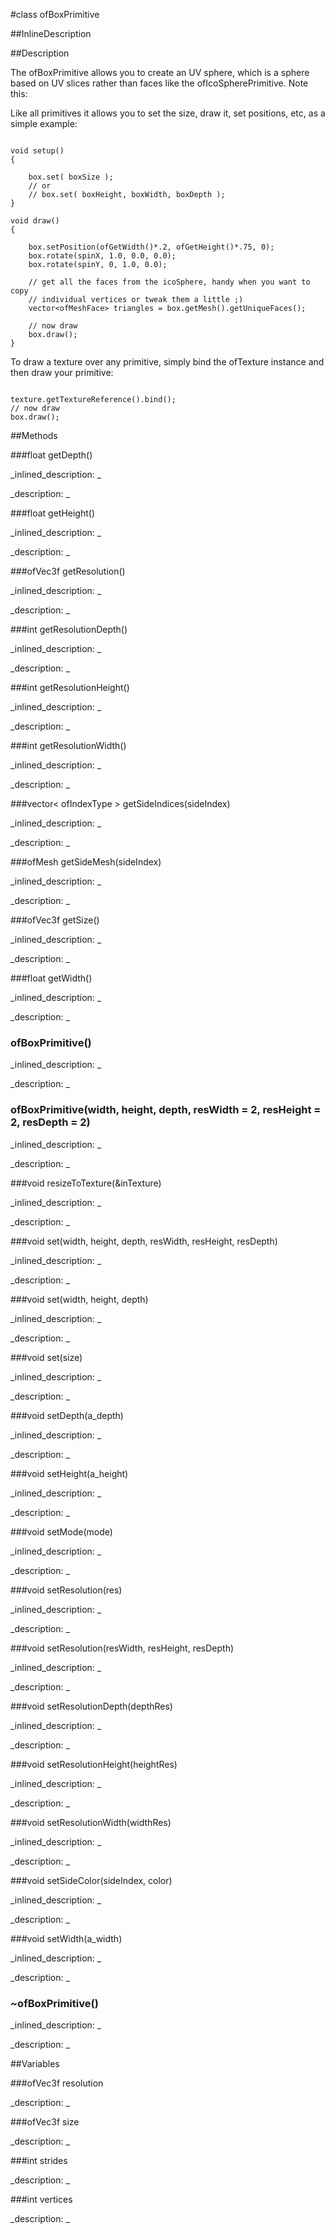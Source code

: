 #class ofBoxPrimitive


<!--
_visible: True_
_advanced: False_
_istemplated: False_
-->

##InlineDescription






##Description

The ofBoxPrimitive allows you to create an UV sphere, which is a sphere based on UV slices rather than faces like the ofIcoSpherePrimitive. Note this:

Like all primitives it allows you to set the size, draw it, set positions, etc, as a simple example:

~~~~{.cpp}

void setup()
{

	box.set( boxSize );
	// or
	// box.set( boxHeight, boxWidth, boxDepth );
}

void draw()
{

	box.setPosition(ofGetWidth()*.2, ofGetHeight()*.75, 0);
	box.rotate(spinX, 1.0, 0.0, 0.0);
	box.rotate(spinY, 0, 1.0, 0.0);

	// get all the faces from the icoSphere, handy when you want to copy
	// individual vertices or tweak them a little ;)
	vector<ofMeshFace> triangles = box.getMesh().getUniqueFaces();

	// now draw
	box.draw();
}
~~~~

To draw a texture over any primitive, simply bind the ofTexture instance and then draw your primitive:

~~~~{.cpp}

texture.getTextureReference().bind();
// now draw
box.draw();

~~~~





##Methods



###float getDepth()

<!--
_syntax: getDepth()_
_name: getDepth_
_returns: float_
_returns_description: _
_parameters: _
_access: public_
_version_started: 0073_
_version_deprecated: _
_summary: _
_constant: False_
_static: False_
_visible: True_
_advanced: False_
-->

_inlined_description: _








_description: _








<!----------------------------------------------------------------------------->

###float getHeight()

<!--
_syntax: getHeight()_
_name: getHeight_
_returns: float_
_returns_description: _
_parameters: _
_access: public_
_version_started: 0073_
_version_deprecated: _
_summary: _
_constant: False_
_static: False_
_visible: True_
_advanced: False_
-->

_inlined_description: _








_description: _








<!----------------------------------------------------------------------------->

###ofVec3f getResolution()

<!--
_syntax: getResolution()_
_name: getResolution_
_returns: ofVec3f_
_returns_description: _
_parameters: _
_access: public_
_version_started: 0073_
_version_deprecated: _
_summary: _
_constant: False_
_static: False_
_visible: True_
_advanced: False_
-->

_inlined_description: _








_description: _








<!----------------------------------------------------------------------------->

###int getResolutionDepth()

<!--
_syntax: getResolutionDepth()_
_name: getResolutionDepth_
_returns: int_
_returns_description: _
_parameters: _
_access: public_
_version_started: 0073_
_version_deprecated: _
_summary: _
_constant: False_
_static: False_
_visible: True_
_advanced: False_
-->

_inlined_description: _








_description: _








<!----------------------------------------------------------------------------->

###int getResolutionHeight()

<!--
_syntax: getResolutionHeight()_
_name: getResolutionHeight_
_returns: int_
_returns_description: _
_parameters: _
_access: public_
_version_started: 0073_
_version_deprecated: _
_summary: _
_constant: False_
_static: False_
_visible: True_
_advanced: False_
-->

_inlined_description: _








_description: _








<!----------------------------------------------------------------------------->

###int getResolutionWidth()

<!--
_syntax: getResolutionWidth()_
_name: getResolutionWidth_
_returns: int_
_returns_description: _
_parameters: _
_access: public_
_version_started: 0073_
_version_deprecated: _
_summary: _
_constant: False_
_static: False_
_visible: True_
_advanced: False_
-->

_inlined_description: _








_description: _








<!----------------------------------------------------------------------------->

###vector< ofIndexType > getSideIndices(sideIndex)

<!--
_syntax: getSideIndices(sideIndex)_
_name: getSideIndices_
_returns: vector< ofIndexType >_
_returns_description: _
_parameters: int sideIndex_
_access: public_
_version_started: 0073_
_version_deprecated: _
_summary: _
_constant: False_
_static: False_
_visible: True_
_advanced: False_
-->

_inlined_description: _








_description: _








<!----------------------------------------------------------------------------->

###ofMesh getSideMesh(sideIndex)

<!--
_syntax: getSideMesh(sideIndex)_
_name: getSideMesh_
_returns: ofMesh_
_returns_description: _
_parameters: int sideIndex_
_access: public_
_version_started: 0073_
_version_deprecated: _
_summary: _
_constant: False_
_static: False_
_visible: True_
_advanced: False_
-->

_inlined_description: _








_description: _








<!----------------------------------------------------------------------------->

###ofVec3f getSize()

<!--
_syntax: getSize()_
_name: getSize_
_returns: ofVec3f_
_returns_description: _
_parameters: _
_access: public_
_version_started: 0073_
_version_deprecated: _
_summary: _
_constant: False_
_static: False_
_visible: True_
_advanced: False_
-->

_inlined_description: _








_description: _








<!----------------------------------------------------------------------------->

###float getWidth()

<!--
_syntax: getWidth()_
_name: getWidth_
_returns: float_
_returns_description: _
_parameters: _
_access: public_
_version_started: 0073_
_version_deprecated: _
_summary: _
_constant: False_
_static: False_
_visible: True_
_advanced: False_
-->

_inlined_description: _








_description: _








<!----------------------------------------------------------------------------->

### ofBoxPrimitive()

<!--
_syntax: ofBoxPrimitive()_
_name: ofBoxPrimitive_
_returns: _
_returns_description: _
_parameters: _
_access: public_
_version_started: 0073_
_version_deprecated: _
_summary: _
_constant: False_
_static: False_
_visible: True_
_advanced: False_
-->

_inlined_description: _








_description: _








<!----------------------------------------------------------------------------->

### ofBoxPrimitive(width, height, depth, resWidth = 2, resHeight = 2, resDepth = 2)

<!--
_syntax: ofBoxPrimitive(width, height, depth, resWidth = 2, resHeight = 2, resDepth = 2)_
_name: ofBoxPrimitive_
_returns: _
_returns_description: _
_parameters: float width, float height, float depth, int resWidth=2, int resHeight=2, int resDepth=2_
_access: public_
_version_started: 0073_
_version_deprecated: _
_summary: _
_constant: False_
_static: False_
_visible: True_
_advanced: False_
-->

_inlined_description: _








_description: _








<!----------------------------------------------------------------------------->

###void resizeToTexture(&inTexture)

<!--
_syntax: resizeToTexture(&inTexture)_
_name: resizeToTexture_
_returns: void_
_returns_description: _
_parameters: ofTexture &inTexture_
_access: public_
_version_started: 0073_
_version_deprecated: _
_summary: _
_constant: False_
_static: False_
_visible: True_
_advanced: False_
-->

_inlined_description: _








_description: _








<!----------------------------------------------------------------------------->

###void set(width, height, depth, resWidth, resHeight, resDepth)

<!--
_syntax: set(width, height, depth, resWidth, resHeight, resDepth)_
_name: set_
_returns: void_
_returns_description: _
_parameters: float width, float height, float depth, int resWidth, int resHeight, int resDepth_
_access: public_
_version_started: 0073_
_version_deprecated: _
_summary: _
_constant: False_
_static: False_
_visible: True_
_advanced: False_
-->

_inlined_description: _








_description: _








<!----------------------------------------------------------------------------->

###void set(width, height, depth)

<!--
_syntax: set(width, height, depth)_
_name: set_
_returns: void_
_returns_description: _
_parameters: float width, float height, float depth_
_access: public_
_version_started: 0073_
_version_deprecated: _
_summary: _
_constant: False_
_static: False_
_visible: True_
_advanced: False_
-->

_inlined_description: _








_description: _








<!----------------------------------------------------------------------------->

###void set(size)

<!--
_syntax: set(size)_
_name: set_
_returns: void_
_returns_description: _
_parameters: float size_
_access: public_
_version_started: 0073_
_version_deprecated: _
_summary: _
_constant: False_
_static: False_
_visible: True_
_advanced: False_
-->

_inlined_description: _








_description: _








<!----------------------------------------------------------------------------->

###void setDepth(a_depth)

<!--
_syntax: setDepth(a_depth)_
_name: setDepth_
_returns: void_
_returns_description: _
_parameters: float a_depth_
_access: public_
_version_started: 0073_
_version_deprecated: _
_summary: _
_constant: False_
_static: False_
_visible: True_
_advanced: False_
-->

_inlined_description: _








_description: _








<!----------------------------------------------------------------------------->

###void setHeight(a_height)

<!--
_syntax: setHeight(a_height)_
_name: setHeight_
_returns: void_
_returns_description: _
_parameters: float a_height_
_access: public_
_version_started: 0073_
_version_deprecated: _
_summary: _
_constant: False_
_static: False_
_visible: True_
_advanced: False_
-->

_inlined_description: _








_description: _








<!----------------------------------------------------------------------------->

###void setMode(mode)

<!--
_syntax: setMode(mode)_
_name: setMode_
_returns: void_
_returns_description: _
_parameters: ofPrimitiveMode mode_
_access: public_
_version_started: 0073_
_version_deprecated: _
_summary: _
_constant: False_
_static: False_
_visible: True_
_advanced: False_
-->

_inlined_description: _








_description: _








<!----------------------------------------------------------------------------->

###void setResolution(res)

<!--
_syntax: setResolution(res)_
_name: setResolution_
_returns: void_
_returns_description: _
_parameters: int res_
_access: public_
_version_started: 0073_
_version_deprecated: _
_summary: _
_constant: False_
_static: False_
_visible: True_
_advanced: False_
-->

_inlined_description: _








_description: _








<!----------------------------------------------------------------------------->

###void setResolution(resWidth, resHeight, resDepth)

<!--
_syntax: setResolution(resWidth, resHeight, resDepth)_
_name: setResolution_
_returns: void_
_returns_description: _
_parameters: int resWidth, int resHeight, int resDepth_
_access: public_
_version_started: 0073_
_version_deprecated: _
_summary: _
_constant: False_
_static: False_
_visible: True_
_advanced: False_
-->

_inlined_description: _








_description: _








<!----------------------------------------------------------------------------->

###void setResolutionDepth(depthRes)

<!--
_syntax: setResolutionDepth(depthRes)_
_name: setResolutionDepth_
_returns: void_
_returns_description: _
_parameters: int depthRes_
_access: public_
_version_started: 0073_
_version_deprecated: _
_summary: _
_constant: False_
_static: False_
_visible: True_
_advanced: False_
-->

_inlined_description: _








_description: _








<!----------------------------------------------------------------------------->

###void setResolutionHeight(heightRes)

<!--
_syntax: setResolutionHeight(heightRes)_
_name: setResolutionHeight_
_returns: void_
_returns_description: _
_parameters: int heightRes_
_access: public_
_version_started: 0073_
_version_deprecated: _
_summary: _
_constant: False_
_static: False_
_visible: True_
_advanced: False_
-->

_inlined_description: _








_description: _








<!----------------------------------------------------------------------------->

###void setResolutionWidth(widthRes)

<!--
_syntax: setResolutionWidth(widthRes)_
_name: setResolutionWidth_
_returns: void_
_returns_description: _
_parameters: int widthRes_
_access: public_
_version_started: 0073_
_version_deprecated: _
_summary: _
_constant: False_
_static: False_
_visible: True_
_advanced: False_
-->

_inlined_description: _








_description: _








<!----------------------------------------------------------------------------->

###void setSideColor(sideIndex, color)

<!--
_syntax: setSideColor(sideIndex, color)_
_name: setSideColor_
_returns: void_
_returns_description: _
_parameters: int sideIndex, ofColor color_
_access: public_
_version_started: 0073_
_version_deprecated: _
_summary: _
_constant: False_
_static: False_
_visible: True_
_advanced: False_
-->

_inlined_description: _








_description: _








<!----------------------------------------------------------------------------->

###void setWidth(a_width)

<!--
_syntax: setWidth(a_width)_
_name: setWidth_
_returns: void_
_returns_description: _
_parameters: float a_width_
_access: public_
_version_started: 0073_
_version_deprecated: _
_summary: _
_constant: False_
_static: False_
_visible: True_
_advanced: False_
-->

_inlined_description: _








_description: _








<!----------------------------------------------------------------------------->

### ~ofBoxPrimitive()

<!--
_syntax: ~ofBoxPrimitive()_
_name: ~ofBoxPrimitive_
_returns: _
_returns_description: _
_parameters: _
_access: public_
_version_started: 0073_
_version_deprecated: _
_summary: _
_constant: False_
_static: False_
_visible: True_
_advanced: False_
-->

_inlined_description: _








_description: _








<!----------------------------------------------------------------------------->

##Variables



###ofVec3f resolution

<!--
_name: resolution_
_type: ofVec3f_
_access: protected_
_version_started: 0073_
_version_deprecated: _
_summary: _
_visible: True_
_constant: True_
_advanced: False_
-->

_description: _








<!----------------------------------------------------------------------------->

###ofVec3f size

<!--
_name: size_
_type: ofVec3f_
_access: protected_
_version_started: 0073_
_version_deprecated: _
_summary: _
_visible: True_
_constant: True_
_advanced: False_
-->

_description: _








<!----------------------------------------------------------------------------->

###int strides

<!--
_name: strides_
_type: int_
_access: protected_
_version_started: 0073_
_version_deprecated: _
_summary: _
_visible: True_
_constant: True_
_advanced: False_
-->

_description: _








<!----------------------------------------------------------------------------->

###int vertices

<!--
_name: vertices_
_type: int_
_access: protected_
_version_started: 0073_
_version_deprecated: _
_summary: _
_visible: True_
_constant: True_
_advanced: False_
-->

_description: _








<!----------------------------------------------------------------------------->

